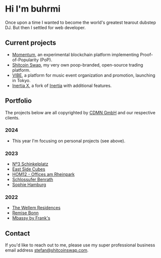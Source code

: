 # Hi I'm buhrmi

Once upon a time I wanted to become the world's greatest tearout dubstep DJ. But then I settled for web developer.

## Current projects

- [Momentum](https://github.com/momentum-foundation/whitepaper), an experimental blockchain platform implementing Proof-of-Popularity (PoP). 
- [Shitcoin Swap](https://www.shitcoinswap.com), my very own poop-branded, open-source trading platform.
- [VIBE](https://vibe.tokyo), a platform for music event organization and promotion, launching in Tokyo.
- [Inertia X](https://github.com/buhrmi/inertia), a fork of [Inertia](https://inertiajs.com) with additional features.

## Portfolio

The projects below are all copyrighted by [CDMN GmbH](https://cdmn.de) and our respective clients.

### 2024

- This year I'm focusing on personal projects (see above).

### 2023

- [Nº3 Schinkelplatz](https://no3-schinkelplatz.cdmn.de/en)
- [East Side Cubes](https://www.east-side-cubes.de)
- [HOM12 - Offices am Rheinpark](https://www.hom12.de)
- [Schlossufer Benrath](https://www.schlossufer-benrath.de)
- [Sophie Hamburg](https://sophie.hamburg)

### 2022

- [The Wellem Residences](https://www.thewellemresidences.com)
- [Remise Bonn](https://www.remise-bonn.de)
- [Mbassy by Frank's](https://www.mbassybyfranks.com)

## Contact

If you'd like to reach out to me, please use my super professional business email address stefan@shitcoinswap.com.
